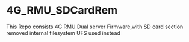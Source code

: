# 4G_RMU_SDCardRem
This Repo consists  4G RMU Dual server Firmware,with SD card section removed internal filesystem UFS used instead
